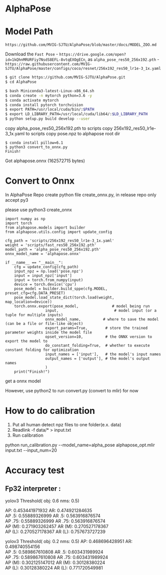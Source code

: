 # AlphaPose

# Model Path

  `https://github.com/MVIG-SJTU/AlphaPose/blob/master/docs/MODEL_ZOO.md`

  Download the `Fast Pose`
    - `https://drive.google.com/open?id=1kQhnMRURFiy7NsdS8EFL-8vtqEXOgECn`, as `alpha_pose_res50_256x192.pth`
    - `https://raw.githubusercontent.com/MVIG-SJTU/AlphaPose/master/configs/coco/resnet/256x192_res50_lr1e-3_1x.yaml`

  ```sh
  $ git clone https://github.com/MVIG-SJTU/AlphaPose.git
  $ cd AlphaPose
  ```

  ```sh
  $ bash Miniconda3-latest-Linux-x86_64.sh
  $ conda create -n mytorch python=3.6 -y
  $ conda activate mytorch
  $ conda install pytorch torchvision
  $ export PATH=/usr/local/cuda/bin/:$PATH
  $ export LD_LIBRARY_PATH=/usr/local/cuda/lib64/:$LD_LIBRARY_PATH
  $ python setup.py build develop --user
  ```

  copy alpha_pose_res50_256x192.pth to scripts
  copy 256x192_res50_lr1e-3_1x.yaml to scripts
  copy pose.npz to alphapose root dir

  ```
  $ conda install pillow=6.1
  $ python3 convert_to_onnx.py
  Finish!
  ```
  Got alphapose.onnx (162572715 bytes)

# Convert to Onnx

In AlphaPose Repo create python file create_onnx.py, in release repo only accept py3

please use python3 create_onnx

```
import numpy as np
import torch
from alphapose.models import builder
from alphapose.utils.config import update_config

cfg_path = 'scripts/256x192_res50_lr1e-3_1x.yaml'
weight = 'scripts/fast_res50_256x192.pth'
model_path = 'alpha_pose_res50_256x192.pth'
onnx_model_name = 'alphapose.onnx'

if __name__ == "__main__":
    cfg = update_config(cfg_path)
    input_npz = np.load('pose.npz')
    input = input_npz['input']
    input = torch.from_numpy(input)
    device = torch.device('cpu')
    pose_model = builder.build_sppe(cfg.MODEL, preset_cfg=cfg.DATA_PRESET)
    pose_model.load_state_dict(torch.load(weight, map_location=device))
    torch.onnx.export(pose_model,               # model being run
                  input,                         # model input (or a tuple for multiple inputs)
                  onnx_model_name,          # where to save the model (can be a file or file-like object)
                  export_params=True,        # store the trained parameter weights inside the model file
                  opset_version=10,          # the ONNX version to export the model to
                  do_constant_folding=True,  # whether to execute constant folding for optimization
                  input_names = ['input'],   # the model's input names
                  output_names = ['output'], # the model's output names
                  )
    print("Finish!")

```

get a onnx model

However, use python2 to run convert.py (convert to mlir) for now


# How to do calibration

1. Put all human detect npz files to one folder(e.x. data)
2. Readlink -f data/* > input.txt
3. Run calibration

python run_calibration.py --model_name=alpha_pose alphapose_opt.mlir input.txt  --input_num=20

# Accuracy test

## Fp32 interpreter : 

yolov3 Threshold( obj: 0.6   nms: 0.5)

AP:     0.453441971932   AR:     0.474921284635  
AP .5:  0.55889326999    AR .5:  0.563916876574  
AP .75: 0.55889326999    AR .75: 0.563916876574  
AP (M): 0.271903262457   AR (M): 0.270527178367  
AP (L): 0.270527178367   AR (L): 0.757673727239  

yolov3 Threshold( obj: 0.2   nms: 0.5)
AP:     0.468696428951   AR:     0.498740554156  
AP .5:  0.589867610808   AR .5:   0.603431989924  
AP .75: 0.589867610808   AR .75:  0.603431989924  
AP (M): 0.302125147012   AR (M): 0.30128380224  
AP (L): 0.30128380224    AR (L): 0.771720549981  


